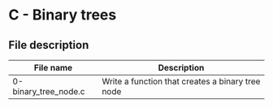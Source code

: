 # C - Binary trees

## File description

| File name            | Description                                      |
| -------------------- | ------------------------------------------------ |
| 0-binary_tree_node.c | Write a function that creates a binary tree node |
